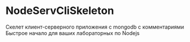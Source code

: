 # NodeServCliSkeleton
Скелет клиент-серверного приложения c mongodb с комментариями Быстрое начало для ваших лабораторных по Nodejs
